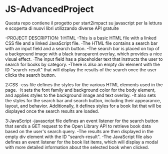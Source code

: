 # JS-AdvancedProject
Questa repo contiene il progetto per start2impact su javascript per la lettura e scoperta di nuovi libri utilizzando diverse API gratuite

-PROJECT DESCRIPTION:
1:HTML
-This is a basic HTML file with a linked CSS file and a linked JavaScript file. 
-The HTML file contains a search bar with an input field and a search button. 
-The search bar is placed on top of a background image with a black transparent overlay, which provides a nice visual effect. 
-The input field has a placeholder text that instructs the user to search for books by category. 
-There is also an empty div element with the ID "search-result" that will display the results of the search once the user clicks the search button.

2:CSS 
-css file defines the styles for the various HTML elements used in the page. 
-It sets the font family and background color for the body element, and applies styles to the background image and text overlay. 
-It also sets the styles for the search bar and search button, including their appearance, layout, and behavior. Additionally, it defines styles for a book list that will be displayed once the search results are loaded.

3:JavaScript 
-javascript file defines an event listener for the search button that sends a GET request to the Open Library API to retrieve book data based on the user's search query. 
-The results are then displayed in the empty div element with the ID "search-result". 
-The JavaScript file also defines an event listener for the book list items, which will display a modal with more detailed information about the selected book when clicked.

